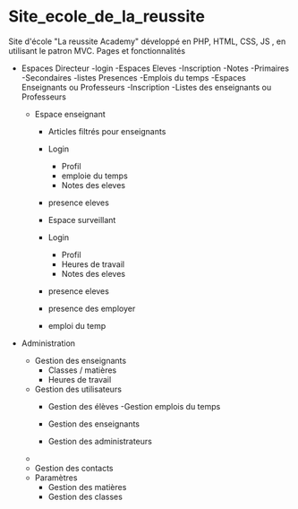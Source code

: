 # Site_ecole_de_la_reussite
Site d'école "La reussite Academy" développé en PHP, HTML, CSS, JS , en utilisant le patron MVC.
Pages et fonctionnalités 
 - Espaces Directeur
     -login
       -Espaces Eleves
            -Inscription
            -Notes
            -Primaires
            -Secondaires
            -listes Presences 
            -Emplois du temps 
        -Espaces Enseignants ou Professeurs
            -Inscription
            -Listes des enseignants  ou Professeurs 
               

    - Espace enseignant
       - Articles filtrés pour enseignants
       - Login
         - Profil
         - emploie du temps
         - Notes des eleves
        - presence eleves
        
        - Espace surveillant
       - Login
         - Profil
         - Heures de travail
         - Notes des eleves
        - presence eleves
        - presence des employer
         - emploi du temp

        


 - Administration
   - Gestion des enseignants
     - Classes / matières
     - Heures de travail
   - Gestion des utilisateurs
     - Gestion des élèves
     -Gestion emplois du temps
    
     - Gestion des enseignants
     - Gestion des administrateurs
   - 
   - Gestion des contacts
   - Paramètres
     - Gestion des matières
     - Gestion des classes
     




